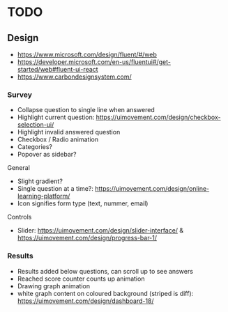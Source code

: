 # TODO

## Design

- https://www.microsoft.com/design/fluent/#/web
- https://developer.microsoft.com/en-us/fluentui#/get-started/web#fluent-ui-react
- https://www.carbondesignsystem.com/

### Survey

- Collapse question to single line when answered
- Highlight current question: https://uimovement.com/design/checkbox-selection-ui/
- Highlight invalid answered question
- Checkbox / Radio animation
- Categories?
- Popover as sidebar?

General

- Slight gradient?
- Single question at a time?: https://uimovement.com/design/online-learning-platform/
- Icon signifies form type (text, nummer, email)

Controls

- Slider: https://uimovement.com/design/slider-interface/ & https://uimovement.com/design/progress-bar-1/

### Results

- Results added below questions, can scroll up to see answers
- Reached score counter counts up animation
- Drawing graph animation
- white graph content on coloured background (striped is diff): https://uimovement.com/design/dashboard-18/
